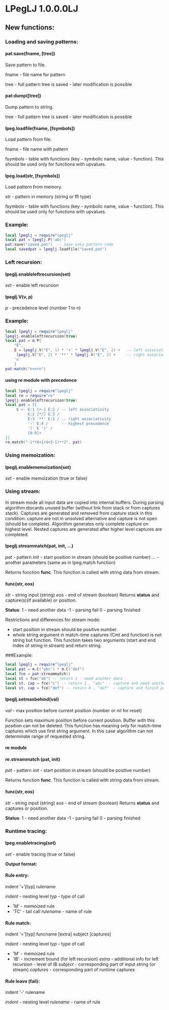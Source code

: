 # LPegLJ 1.0.0.0LJ
## New functions:
### Loading and saving patterns:
#### pat:save(fname, [tree])
Save pattern to file.

fname - file name for pattern

tree - full pattern tree is saved - later modification is possible
#### pat:dump([tree])
Dump pattern to string.

tree - full pattern tree is saved - later modification is possible
#### lpeg.loadfile(fname, [fsymbols])
Load pattern from file.

fname - file name with pattern

fsymbols - table with functions (key - symbolic name, value - function). This should be used only for functions with upvalues.

#### lpeg.load(str, [fsymbols])
Load pattern from memory.

str - pattern in memory (string or ffi type)

fsymbols - table with functions (key - symbolic name, value - function). This should be used only for functions with upvalues.

### Example:
```Lua
local lpeglj = require"lpeglj"
local pat = lpeglj.P('abc')
pat:save("saved.pat")  -- save only pattern code
local savedpat = lpeglj.loadfile("saved.pat")
```
### Left recursion:
#### lpeglj.enableleftrecursion(set)
*set* - enable left recursion
#### lpeglj.V(v, p)
*p* - precedence level (number 1 to n)
### Example:
```Lua
local lpeglj = require"lpeglj"
lpeglj.enableleftrecursion(true)
local pat = m.P{
    "E",
    E = lpeglj.V("E", 1) * '+' * lpeglj.V("E", 2) +   -- left associative rule with low precedence
     lpeglj.V("E", 2) * '**' * lpeglj.V("E", 2) +     -- right associative rule with higher precedence
    'n'
    }
pat:match("n+n+n")
```
#### using re module with precedence
```Lua
local lpeglj = require"lpeglj"
local re = require"re"
lpeglj.enableleftrecursion(true)
local pat = [[
     E <- E:1 [+-] E:2 / -- left associativity
          E:2 [*/] E:3 /
          E:3 '**' E:3 / -- right associativity
          '-' E:4 /      -- highest precedence
          '(' E ')' /
          [0-9]+
]]
re.match("-1*(6+2/4+3-1)**2", pat)
```
### Using memoization:
#### lpeglj.enablememoization(set)
*set* - enable memoization (true or false)

### Using stream:

In stream mode all input data are copied into internal buffers. During parsing algorithm discards unused buffer (without link from stack or from captures stack).
Captures are generated and removed from capture stack in this condition: capture are not in unsolved alternative and capture is not open (should be complete).
Algorithm generates only complete capture on highest level. Nested captures are generated after higher level captures are completed.

#### lpeglj.streammatch(pat, init, ...)
*pat* - pattern
*init* - start position in stream (should be positive number)
*...* - another parameters (same as in lpeg.match function)

Returns function **func**. This function is called with string data from stream.

#### func(str, eos)
*str* - string input (string)
*eos* - end of stream (boolean)
Returns **status** and capture(s)(if available) or position.

**Status**:
 1 - need another data
-1 - parsing fail
 0 - parsing finished

Restrictions and differences for stream mode:

- start position in stream should be positive number.
- whole string argument in match-time captures (Cmt and function) is not string but function.
  This function takes two arguments (start and end index of string in stream) and return string.

###Example:
```Lua
local lpeglj = require"lpeglj"
local pat = m.C("abc") * m.C("def")
local fce = pat:streammatch()
local st = fce("ab") -- return 1 - need another data
local st, cap = fce("c") -- return 1 , "abc"  - capture and need another data
local st, cap = fce("def") -- return 0 , "def"  - capture and finish parsing
```

#### lpeglj.setmaxbehind(val)
*val* - max position before current position (number or nil for reset)

Function sets maximum position before current position. Buffer with this position can not be deleted.
This function has meaning only for match-time captures which use first string argument. In this case
algorithm can not determinate range of requested string.

#### re module

#### re.streammatch (pat, init)
*pat* - pattern
*init* - start position in stream (should be positive number)

Returns function **func**. This function is called with string data from stream.

#### func(str, eos)
*str* - string input (string)
*eos* - end of stream (boolean)
Returns **status** and captures or position.

**Status**:
 1 - need another data
-1 - parsing fail
 0 - parsing finished

### Runtime tracing:
#### lpeg.enabletracing(set)
*set* - enable tracing (true or false)

**Output format:**
#### Rule entry:
indent '+'[typ] rulename

*indent* - nesting level
*typ* - type of call
- 'M' - memoized rule
- 'TC' - tail call
*rulename* - name of rule

#### Rule match:
indent '='[typ] funcname [extra] subject [captures]

*indent* - nesting level
*typ* - type of call
- 'M' - memoized rule
- 'IB' - increment bound (for left recursion)
*extra* - additional info for left recursion - level of IB
*subject* - corresponding part of input string (or stream)
*captures* - corresponding part of runtime captures

#### Rule leave (fail):
indent '-' rulename

*indent* - nesting level
*rulename* - name of rule

